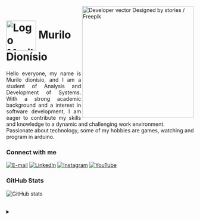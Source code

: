 <img align="right" alt="Developer vector Designed by stories / Freepik" height="300" src="https://github.com/MurilodioPy/MurilodioPy/assets/86753677/56a59657-aacc-47e1-bb3c-d34eab4d3694">

<h1>
    <a href="https://github.com/MurilodioPy">
     <img align="center" alt="Logo Murilo Dionisio" width="80px" 
         src="https://github.com/MurilodioPy/MurilodioPy/assets/86753677/a2ade1c8-3014-4cd5-8bae-2899aeff7fc2"></a>
    <span>Murilo Dionísio</span>
</h1>

<p align="justify">Hello everyone, my name is Murilo dionísio, and I am a student of Analysis and Development of Systems. With a strong academic background and a interest in software development, I am eager to contribute my skills and knowledge to a dynamic and challenging work environment. 
<br>
 Passionate about technology, some of my hobbies are games, watching and program in arduino.</p>
<!--
[![Preview](https://img.shields.io/badge/Portfolio-000?style=for-the-badge&logo=github&logoColor=FF00F6)](https://elidianaandrade.github.io/)
[![GitHub Page](https://img.shields.io/badge/elidianaandrade.github.io-67136f?style=for-the-badge)](https://elidianaandrade.github.io/)
-->
<h3 align="left">Connect with me</h3>

[![E-mail](https://img.shields.io/badge/-Email-000?style=for-the-badge&logo=microsoft-outlook&logoColor=5de4a8&color:FFF)](mailto:engmurilo@edu.uniube.br)
[![LinkedIn](https://img.shields.io/badge/-LinkedIn-000?style=for-the-badge&logo=linkedin&logoColor=5de4a8&color:FFF)](https://www.linkedin.com/in/murilo-dionísio/)
[![Instagram](https://img.shields.io/badge/-Instagram-000?style=for-the-badge&logo=instagram&logoColor=5de4a8&color:FFF)](https://www.instagram.com/murilodio/)
[![YouTube](https://img.shields.io/badge/-YouTube-000?style=for-the-badge&logo=youtube&logoColor=5de4a8&color:FFF)](https://www.youtube.com/@murilogoncalvesdionisio6612)

<h3 align="left">GitHub Stats</h3>

![GitHub stats](https://github-readme-stats-git-masterrstaa-rickstaa.vercel.app/api?username=murilodioPy&hide_title=true&show_icons=true&include_all_commits=false&count_private=true&line_height=25&hide=issues&bg_color=000&title_color=5de4a8&text_color=FFF&border_radius=3&border_color=5de4a8&icon_color=5de4a8&theme=jolly)
<!--[![Most Used Languages](https://github-readme-stats-git-masterrstaa-rickstaa.vercel.app/api/top-langs/?username=elidianaandrade&line_height=10&card_width=290&layout=compact&hide_title=false&count_private=true&langs_count=4&show_icons=true&title_color=FF00F6&hide=html,css&bg_color=000&text_color=8B8B8B&border_radius=3&border_color=561760&count_private=true)](https://github.com/elidianaandrade/github-readme-stats)-->
<br>

<details align="left">
  <summary></summary> 
 
  - Badges by <a href="https://shields.io/">shields.io</a><br>
  - GitHub Stats by <a href="https://github.com/anuraghazra/github-readme-stats">anuraghazra</a>
  - Developer vector created by <a href="https://www.freepik.com/vectors/developer">storyset - www.freepik.com</a> (edited by author)
 
</details>
